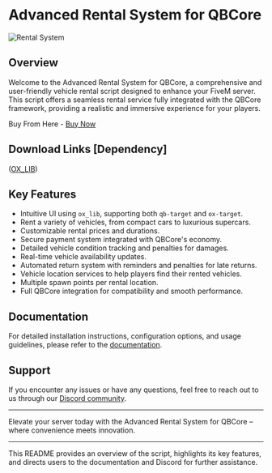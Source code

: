 # Advanced Rental System for QBCore

![Rental System](https://dunb17ur4ymx4.cloudfront.net/packages/images/dda4afcb147cac8cbde6039d05aafe9222b26b0c.png)

## Overview

Welcome to the Advanced Rental System for QBCore, a comprehensive and user-friendly vehicle rental script designed to enhance your FiveM server. This script offers a seamless rental service fully integrated with the QBCore framework, providing a realistic and immersive experience for your players.

Buy From Here - [Buy Now](https://hyperscripts.tebex.io/package/6379120)

## Download Links [Dependency]

([OX_LIB](https://github.com/overextended/ox_lib))

## Key Features

- Intuitive UI using `ox_lib`, supporting both `qb-target` and `ox-target`.
- Rent a variety of vehicles, from compact cars to luxurious supercars.
- Customizable rental prices and durations.
- Secure payment system integrated with QBCore's economy.
- Detailed vehicle condition tracking and penalties for damages.
- Real-time vehicle availability updates.
- Automated return system with reminders and penalties for late returns.
- Vehicle location services to help players find their rented vehicles.
- Multiple spawn points per rental location.
- Full QBCore integration for compatibility and smooth performance.

## Documentation

For detailed installation instructions, configuration options, and usage guidelines, please refer to the [documentation](https://hyperscriptss.gitbook.io/).

## Support

If you encounter any issues or have any questions, feel free to reach out to us through our [Discord community](https://discord.gg/57H2HBaHB6).

---

Elevate your server today with the Advanced Rental System for QBCore – where convenience meets innovation.

---

This README provides an overview of the script, highlights its key features, and directs users to the documentation and Discord for further assistance.
